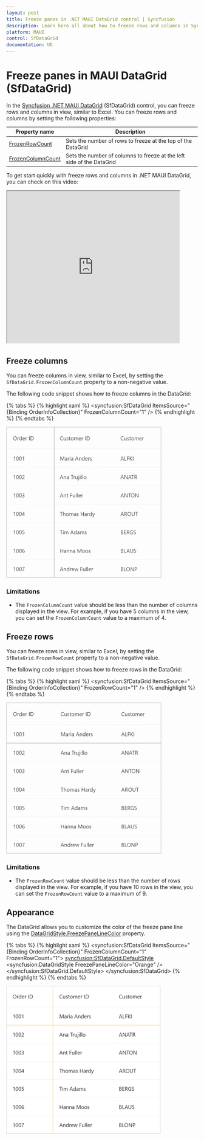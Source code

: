 ```yaml
---
layout: post
title: Freeze panes in .NET MAUI DataGrid control | Syncfusion
description: Learn here all about how to freeze rows and columns in Syncfusion .NET MAUI DataGrid (SfDataGrid) control and more.
platform: MAUI
control: SfDataGrid
documentation: UG
---
```


# Freeze panes in MAUI DataGrid (SfDataGrid)

In the [Syncfusion .NET MAUI DataGrid](https://help.syncfusion.com/cr/maui/Syncfusion.Maui.DataGrid.SfDataGrid.html) (SfDataGrid) control, you can freeze rows and columns in view, similar to Excel. You can freeze rows and columns by setting the following properties:

| Property name | Description |
|---------------|-------------|
| [FrozenRowCount](https://help.syncfusion.com/cr/maui/Syncfusion.Maui.DataGrid.SfDataGrid.html#Syncfusion_Maui_DataGrid_SfDataGrid_FrozenRowCount) | Sets the number of rows to freeze at the top of the DataGrid |
| [FrozenColumnCount](https://help.syncfusion.com/cr/maui/Syncfusion.Maui.DataGrid.SfDataGrid.html#Syncfusion_Maui_DataGrid_SfDataGrid_FrozenColumnCount) | Sets the number of columns to freeze at the left side of the DataGrid |

To get start quickly with freeze rows and columns in .NET MAUI DataGrid, you can check on this video:

<style>#MAUIDataGridVideoTutorial{width : 90% !important; height: 400px !important }</style> <iframe id='MAUIDataGridVideoTutorial' src="https://www.youtube.com/embed/vtMmQIWyipU?start=550"></iframe>

## Freeze columns

You can freeze columns in view, similar to Excel, by setting the `SfDataGrid.FrozenColumnCount` property to a non-negative value.

The following code snippet shows how to freeze columns in the DataGrid:

{% tabs %}
{% highlight xaml %}
<ContentPage xmlns:syncfusion="clr-namespace:Syncfusion.Maui.DataGrid;assembly=Syncfusion.Maui.DataGrid">
    <syncfusion:SfDataGrid ItemsSource="{Binding OrderInfoCollection}" FrozenColumnCount="1" />
</ContentPage>
{% endhighlight %}
{% endtabs %}

![Freeze columns .NET MAUI DataGrid](Images\freeze-panes\maui-datagrid-freeze-columns.gif)

### Limitations

* The `FrozenColumnCount` value should be less than the number of columns displayed in the view. For example, if you have 5 columns in the view, you can set the `FrozenColumnCount` value to a maximum of 4.

## Freeze rows

You can freeze rows in view, similar to Excel, by setting the `SfDataGrid.FrozenRowCount` property to a non-negative value.

The following code snippet shows how to freeze rows in the DataGrid:

{% tabs %}
{% highlight xaml %}
<ContentPage xmlns:syncfusion="clr-namespace:Syncfusion.Maui.DataGrid;assembly=Syncfusion.Maui.DataGrid">
    <syncfusion:SfDataGrid ItemsSource="{Binding OrderInfoCollection}" FrozenRowCount="1" />
</ContentPage>
{% endhighlight %}
{% endtabs %}

![Freeze rows .NET MAUI DataGrid](Images\freeze-panes\maui-datagrid-freeze-rows.gif)

### Limitations

* The `FrozenRowCount` value should be less than the number of rows displayed in the view. For example, if you have 10 rows in the view, you can set the `FrozenRowCount` value to a maximum of 9.

## Appearance

The DataGrid allows you to customize the color of the freeze pane line using the [DataGridStyle.FreezePaneLineColor](https://help.syncfusion.com/cr/maui/Syncfusion.Maui.DataGrid.DataGridStyle.html#Syncfusion_Maui_DataGrid_DataGridStyle_FreezePaneLineColor) property.

{% tabs %}
{% highlight xaml %}
<ContentPage xmlns:syncfusion="clr-namespace:Syncfusion.Maui.DataGrid;assembly=Syncfusion.Maui.DataGrid">
    <syncfusion:SfDataGrid ItemsSource="{Binding OrderInfoCollection}" FrozenColumnCount="1" FrozenRowCount="1">
        <syncfusion:SfDataGrid.DefaultStyle>
            <syncfusion:DataGridStyle FreezePaneLineColor="Orange" />
        </syncfusion:SfDataGrid.DefaultStyle>
    </syncfusion:SfDataGrid>
</ContentPage> 
{% endhighlight %}
{% endtabs %}

![Customize freeze panes appearance in .NET MAUI DataGrid](Images\freeze-panes\maui-datagrid-freeze-panes-appearance.png)